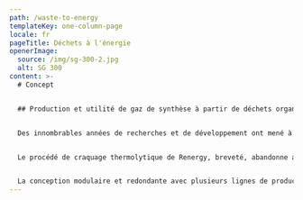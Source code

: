 ```yaml
---
path: /waste-to-energy
templateKey: one-column-page
locale: fr
pageTitle: Déchets à l'énergie
openerImage:
  source: /img/sg-300-2.jpg
  alt: SG 300
content: >-
  # Concept


  ## Production et utilité de gaz de synthèse à partir de déchets organiques


  Des innombrables années de recherches et de développement ont mené à une technique inventive, la production de gaz de synthèse sans gaz de combustion liées au processus comme il est appliqué dans les usines de le système Gaz de synthèse Renergy ( Synthesis Gas Systems - Renergy SG Series).


  Le procédé de craquage thermolytique de Renergy, breveté, abandonne ainsi les désavantages connus des techniques sobres de pyrolyse, gazéification et incinération comme étant l’accumulation de sous-produits indésirables ou l’application d’installations complexes de nettoyage des gaz de combustion.


  La conception modulaire et redondante avec plusieurs lignes de production de la série Renergy SG assure un fonctionnement assidu parallèlement durant la maintenance et la réparation. Les installations des systèmes de gaz de synthèse de Renergy peuvent être adaptées aux conditions variables et ainsi prendre en compte la quantité progressante de déchets et en même temps accroître la demande en énergie dans les municipalités et les accumulations urbaines.
---
```

